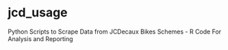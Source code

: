 # jcd_usage
Python Scripts to Scrape Data from JCDecaux Bikes Schemes - R Code For Analysis and Reporting
